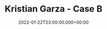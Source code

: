 ---
layout: blocks
title: Kristian Garza - Case B
date: 2022-01-22T23:00:00.000+00:00
type: "design"
page_sections:
- template: content-feature
  block: hero-1
  slug: intro
  heading: Innovating Data Usage Processing Services
- template: content-feature
  block: feature-no-image
  slug: context
  content:  |
    We identified a problem where the usage processing metrics were seeing very low adoption by repository administrators, who use this service to capture metrics according to the COUNTER Code of Practice.
     My Role: UX Researcher and Product Designer
  # image:
  #   image: "/uploads/2022/02/19/designsprint-eosc Medium.png"
  #   alt_text: Product Shot
  background_image: "/uploads/2018/06/21/hero-2-bg Medium.png"
- template: content-feature
  block: feature-no-image
  # media_alignment: right
  slug: research-methodology
  headline: Research Methodology
  content: |
    We initiated the project with a survey, conducted among key stakeholders, to ascertain the main difficulties associated with the current usage processing service, and to gauge the technical capabilities within the stakeholder groups. The survey, distributed across multiple networks and mediums, garnered 85 responses.
  # media:
  #   image: "/uploads/2022/02/19/survey-web-tracker Medium.png"
  #   alt_text: Discovery
- template: content-feature
  block: feature-no-image
  media_alignment: Right
  slug: research-methodology-2
  headline: 
  content: |
    Based on the survey results, I drafted a potential design solution addressing the issues revealed by the survey. I then used a Request for Comments (RFC) feedback collection method via Productboard to gain feedback on the initial solution from DataCite's community members.
    Analysis of both the survey results and RFC feedback enabled us to generate an MVP. An Expert Walkthrough was later conducted to validate the interaction design of the web tracker, with participation from 10 experts.

  # media:
  #   image: "/uploads/2022/02/19/designsprint-eosc Medium.png"
  #   alt_text: Idea Validation
# - template: content-feature
#   block: media-1
#   slug: media-tracker
#   image: "/uploads/2022/02/19/gherkin-web-tracker Medium.png"
#   caption: Design
- template: content-feature
  block: media-1
  slug: survey-results
  image: "https://i.imgur.com/VdEpClk.png"
  caption: Survey Results
- template: content-feature
  block: stats-column-1
  slug: findings
  headline: Findings
  col_1:
    headline: 01 Resourcing
    content: Cost of implementation was the main factor behind the lack of adoption
  col_2:
    headline: 02 Readiness 
    content: The organisation have low technical capabilities. A solution analogous to Google analytics would be welcomed.
  col_3:
    headline: 03 Projected Adoption 
    content: The RFC indicated that we could augment the adoption rate of our usage service by a factor of five.




- template: content-feature
  block: feature-no-image
  media_alignment: Right
  slug: insights-recommendations
  headline:  Insights and Recommendations 
  content: | 
    1. Development of a JavaScript web tracker, offering ease of implementation through a simple copy-paste mechanism.
    2. Inclusion of a series of validation checks to discourage misuse and enhance the system's robustness.
    3. Integration of the new solution with DataCite's existing user management system, Fabrica, to expedite user adoption.
    
  # media:
  #   image: "/uploads/2022/02/19/gherkin-web-tracker Medium.png"
  #   alt_text: Design
# - template: content-feature
#   block: media-1
#   slug: media-tracker
#   image: "/uploads/2022/02/19/gherkin-web-tracker Medium.png"
#   caption: Design
- template: content-feature
  block: feature-no-image
  media_alignment: Right
  slug:  ideation-implementation
  headline:  Ideation and Implementation
  content: | 
    1. I crafted a collection of wireframes in Figma for the prototype. Since the service is primarily developer-centric, I outlined a series of operational flows for the web tracker.
    2. I also conceived JavaScript interface snippets to provide a frictionless Developer Experience.
    3. The final deliverable comprised a Figma file and product specifications in Gherkin syntax, seamlessly transferred to the development team..
  # media:
  #   image: "/uploads/2022/02/19/figma-web-tracker Medium.png"
  #   alt_text: Solution Validation
- template: content-feature
  block: media-1
  slug: code
  image: "https://i.imgur.com/3J83ius.png"
  caption: code
- template: content-feature
  block: stats-column-1
  slug: Impact
  headline: Impact
  col_1:
    headline: 18% ⬇ HANDOVER
    content: The adoption of Gherkin syntax for product specification effectively reduced the handover time facilitating the developers' transition to Test-Driven Development (TDD).
  col_2:
    headline: ""
    content: ""
  col_3:
    headline: 3x sign-ins
    content: The refined process resulted in a threefold increase in user sign-ups for the new services.
- template: content-feature
  block: feature-no-image
  media_alignment: Right
  slug:  reflections
  headline:  Reflections
  content: | 
    Employing Gherkin for standardizing specifications proved immensely advantageous for our ongoing collaboration with the development team.
    Furthermore, the RFC methodology yielded valuable insights from community members, despite them not being direct users of the service, thus enriching our understanding of our broader user community.
  # media:
  #   image: "/uploads/2022/02/19/figma-web-tracker Medium.png"
  #   alt_text: Solution Validation
- template: content-feature
  block: cta-1
  slug: next
  content: "Go to Documentation"
  link: "https://support.datacite.org/docs/datacite-usage-tracker#processing-views-and-downloads"
- template: content-feature
  block: next-1
  slug: next
  headline: "Next Case Study"
  content: "Dashboard ➔"
  link: "/portfolio/case-ux-c.html"
---